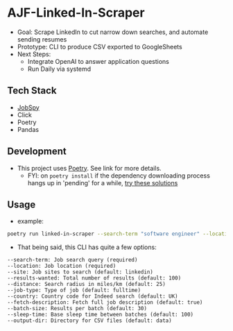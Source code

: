 # AJF-Linked-In-Scraper

- Goal: Scrape LinkedIn to cut narrow down searches, and automate sending resumes
- Prototype: CLI to produce CSV exported to GoogleSheets
- Next Steps: 
  - Integrate OpenAI to answer application questions
  - Run Daily via systemd

## Tech Stack

- [JobSpy](https://github.com/Bunsly/JobSpy)
- Click
- Poetry
- Pandas

## Development

- This project uses [Poetry](https://python-poetry.org/docs/basic-usage/). See link for more details.
  - FYI: on `poetry install` if the dependency downloading process hangs up in 'pending' for a while, [try these solutions](https://stackoverflow.com/questions/74960707/poetry-stuck-in-infinite-install-update)

## Usage

- example:
```sh
poetry run linked-in-scraper --search-term "software engineer" --location "New York City" --site "linkedin" --country "USA" --batch-size 50 --sleep-time 20
```

- That being said, this CLI has quite a few options:

```
--search-term: Job search query (required)
--location: Job location (required)
--site: Job sites to search (default: linkedin)
--results-wanted: Total number of results (default: 100)
--distance: Search radius in miles/km (default: 25)
--job-type: Type of job (default: fulltime)
--country: Country code for Indeed search (default: UK)
--fetch-description: Fetch full job description (default: true)
--batch-size: Results per batch (default: 30)
--sleep-time: Base sleep time between batches (default: 100)
--output-dir: Directory for CSV files (default: data)
```
